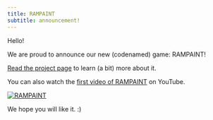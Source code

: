 ```yaml
---
title: RAMPAINT
subtitle: announcement!
---
```


Hello!

We are proud to announce our new (codenamed) game: RAMPAINT!

[Read the project page](/work/rampaint) to learn (a bit) more about it.

You can also watch the [first video of RAMPAINT](http://youtu.be/Wee-F32Zcp0) on YouTube.

[ ![RAMPAINT][rampaint] ][rampaint]

We hope you will like it. :)


[rampaint]: /work/rampaint/art.png
